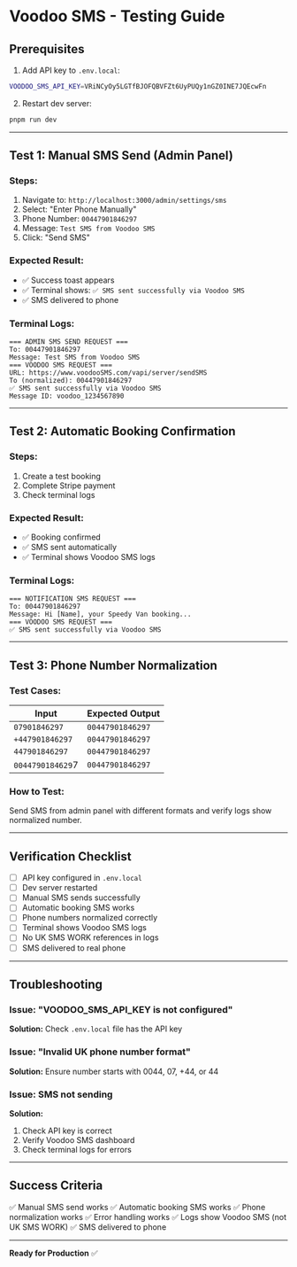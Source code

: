 # Voodoo SMS - Testing Guide

## Prerequisites

1. Add API key to `.env.local`:
```bash
VOODOO_SMS_API_KEY=VRiNCyOy5LGTfBJOFQBVFZt6UyPUQy1nGZ0INE7JQEcwFn
```

2. Restart dev server:
```bash
pnpm run dev
```

---

## Test 1: Manual SMS Send (Admin Panel)

### Steps:
1. Navigate to: `http://localhost:3000/admin/settings/sms`
2. Select: "Enter Phone Manually"
3. Phone Number: `00447901846297`
4. Message: `Test SMS from Voodoo SMS`
5. Click: "Send SMS"

### Expected Result:
- ✅ Success toast appears
- ✅ Terminal shows: `✅ SMS sent successfully via Voodoo SMS`
- ✅ SMS delivered to phone

### Terminal Logs:
```
=== ADMIN SMS SEND REQUEST ===
To: 00447901846297
Message: Test SMS from Voodoo SMS
=== VOODOO SMS REQUEST ===
URL: https://www.voodooSMS.com/vapi/server/sendSMS
To (normalized): 00447901846297
✅ SMS sent successfully via Voodoo SMS
Message ID: voodoo_1234567890
```

---

## Test 2: Automatic Booking Confirmation

### Steps:
1. Create a test booking
2. Complete Stripe payment
3. Check terminal logs

### Expected Result:
- ✅ Booking confirmed
- ✅ SMS sent automatically
- ✅ Terminal shows Voodoo SMS logs

### Terminal Logs:
```
=== NOTIFICATION SMS REQUEST ===
To: 00447901846297
Message: Hi [Name], your Speedy Van booking...
=== VOODOO SMS REQUEST ===
✅ SMS sent successfully via Voodoo SMS
```

---

## Test 3: Phone Number Normalization

### Test Cases:

| Input | Expected Output |
|-------|----------------|
| `07901846297` | `00447901846297` |
| `+447901846297` | `00447901846297` |
| `447901846297` | `00447901846297` |
| `0044790184629`7 | `00447901846297` |

### How to Test:
Send SMS from admin panel with different formats and verify logs show normalized number.

---

## Verification Checklist

- [ ] API key configured in `.env.local`
- [ ] Dev server restarted
- [ ] Manual SMS sends successfully
- [ ] Automatic booking SMS works
- [ ] Phone numbers normalized correctly
- [ ] Terminal shows Voodoo SMS logs
- [ ] No UK SMS WORK references in logs
- [ ] SMS delivered to real phone

---

## Troubleshooting

### Issue: "VOODOO_SMS_API_KEY is not configured"
**Solution:** Check `.env.local` file has the API key

### Issue: "Invalid UK phone number format"
**Solution:** Ensure number starts with 0044, 07, +44, or 44

### Issue: SMS not sending
**Solution:** 
1. Check API key is correct
2. Verify Voodoo SMS dashboard
3. Check terminal logs for errors

---

## Success Criteria

✅ Manual SMS send works
✅ Automatic booking SMS works
✅ Phone normalization works
✅ Error handling works
✅ Logs show Voodoo SMS (not UK SMS WORK)
✅ SMS delivered to phone

---

**Ready for Production** ✅

